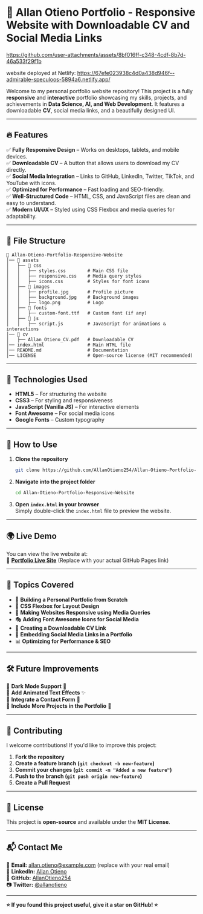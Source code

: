 # 🚀 Allan Otieno Portfolio - Responsive Website with Downloadable CV and Social Media Links


https://github.com/user-attachments/assets/8bf016ff-c348-4cdf-8b7d-46a533f29f1b


website deployed at Netlify: https://67efe023938c4d0a438d946f--admirable-speculoos-5894a6.netlify.app/

Welcome to my personal portfolio website repository! This project is a fully **responsive** and **interactive** portfolio showcasing my skills, projects, and achievements in **Data Science, AI, and Web Development**. It features a downloadable **CV**, social media links, and a beautifully designed UI.

---

## 🔥 Features

✅ **Fully Responsive Design** – Works on desktops, tablets, and mobile devices.  
✅ **Downloadable CV** – A button that allows users to download my CV directly.  
✅ **Social Media Integration** – Links to GitHub, LinkedIn, Twitter, TikTok, and YouTube with icons.  
✅ **Optimized for Performance** – Fast loading and SEO-friendly.  
✅ **Well-Structured Code** – HTML, CSS, and JavaScript files are clean and easy to understand.  
✅ **Modern UI/UX** – Styled using CSS Flexbox and media queries for adaptability.  

---

## 📂 File Structure

```
📁 Allan-Otieno-Portfolio-Responsive-Website
│── 📁 assets
│   ├── 📁 css
│   │   ├── styles.css        # Main CSS file
│   │   ├── responsive.css    # Media query styles
│   │   ├── icons.css         # Styles for font icons
│   ├── 📁 images
│   │   ├── profile.jpg       # Profile picture
│   │   ├── background.jpg    # Background images
│   │   ├── logo.png          # Logo
│   ├── 📁 fonts
│   │   ├── custom-font.ttf   # Custom font (if any)
│   ├── 📁 js
│   │   ├── script.js         # JavaScript for animations & interactions
│── 📁 cv
│   ├── Allan_Otieno_CV.pdf   # Downloadable CV
│── index.html                # Main HTML file
│── README.md                 # Documentation
│── LICENSE                   # Open-source license (MIT recommended)
```

---

## 🎨 Technologies Used

- **HTML5** – For structuring the website  
- **CSS3** – For styling and responsiveness  
- **JavaScript (Vanilla JS)** – For interactive elements  
- **Font Awesome** – For social media icons  
- **Google Fonts** – Custom typography  

---

## 📜 How to Use

1. **Clone the repository**  
   ```sh
   git clone https://github.com/AllanOtieno254/Allan-Otieno-Portfolio-Responsive-Website-With-Downloadable-CV-And-Social-Media-Links.git
   ```
2. **Navigate into the project folder**  
   ```sh
   cd Allan-Otieno-Portfolio-Responsive-Website
   ```
3. **Open `index.html` in your browser**  
   Simply double-click the `index.html` file to preview the website.

---

## 🌍 Live Demo

You can view the live website at:  
🔗 **[Portfolio Live Site](https://allanotieno254.github.io/)** (Replace with your actual GitHub Pages link)

---

## 📌 Topics Covered

- 📄 **Building a Personal Portfolio from Scratch**  
- 🎨 **CSS Flexbox for Layout Design**  
- 📱 **Making Websites Responsive using Media Queries**  
- 🎭 **Adding Font Awesome Icons for Social Media**  
- 📜 **Creating a Downloadable CV Link**  
- 🔗 **Embedding Social Media Links in a Portfolio**  
- 📊 **Optimizing for Performance & SEO**  

---

## 🛠️ Future Improvements

🔹 **Dark Mode Support** 🌙  
🔹 **Add Animated Text Effects** ✨  
🔹 **Integrate a Contact Form** 📧  
🔹 **Include More Projects in the Portfolio** 📁  

---

## 🤝 Contributing

I welcome contributions! If you'd like to improve this project:

1. **Fork the repository**
2. **Create a feature branch (`git checkout -b new-feature`)**
3. **Commit your changes (`git commit -m "Added a new feature"`)**
4. **Push to the branch (`git push origin new-feature`)**
5. **Create a Pull Request**

---

## 📜 License

This project is **open-source** and available under the **MIT License**.

---

## 📬 Contact Me

📧 **Email:** allan.otieno@example.com (replace with your real email)  
💼 **LinkedIn:** [Allan Otieno](https://linkedin.com/in/allan-otieno)  
🐙 **GitHub:** [AllanOtieno254](https://github.com/AllanOtieno254)  
📷 **Twitter:** [@allanotieno](https://twitter.com/allanotieno)  

---

**⭐ If you found this project useful, give it a star on GitHub! ⭐**

